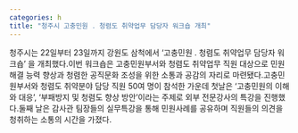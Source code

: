 ```yaml
---
categories: h
title: "청주시 고충민원 ․ 청렴도 취약업무 담당자 워크숍 개최"
---
```

청주시는 22일부터 23일까지 강원도 삼척에서 ‘고충민원 ․ 청렴도 취약업무 담당자 워크숍’ 을 개최했다.이번 워크숍은 고충민원부서와 청렴도 취약업무 직원 대상으로 민원해결 능력 향상과 청렴한 공직문화 조성을 위한 소통과 공감의 자리로 마련됐다.고충민원부서와 청렴도 취약분야 담당 직원 50여 명이 참석한 가운데 첫날은 ‘고충민원의 이해와 대응’, ‘부패방지 및 청렴도 향상 방안’이라는 주제로 외부 전문강사의 특강을 진행했다.둘째 날은 감사관 팀장들의 실무특강을 통해 민원사례를 공유하며 직원들의 의견을 청취하는 소통의 시간을 가졌다.